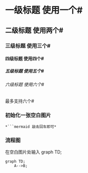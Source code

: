 # 一级标题 使用一个#

## 二级标题 使用两个#

### 三级标题 使用三个#

#### 四级标题 使用四个#

##### 五级标题 使用五个#

###### 六级标题 使用六个#

最多支持六个#

### 初始化一张空白图片

`*```mermaid 敲击回车即可*` 

### 流程图

在空白图片处输入 graph TD;

```mermaid
graph TD;
	A-->B;
```





















